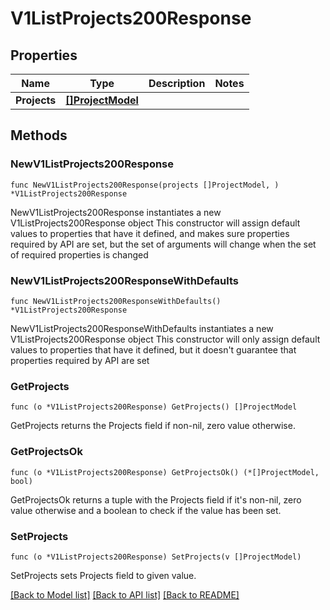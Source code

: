 # V1ListProjects200Response

## Properties

Name | Type | Description | Notes
------------ | ------------- | ------------- | -------------
**Projects** | [**[]ProjectModel**](ProjectModel.md) |  | 

## Methods

### NewV1ListProjects200Response

`func NewV1ListProjects200Response(projects []ProjectModel, ) *V1ListProjects200Response`

NewV1ListProjects200Response instantiates a new V1ListProjects200Response object
This constructor will assign default values to properties that have it defined,
and makes sure properties required by API are set, but the set of arguments
will change when the set of required properties is changed

### NewV1ListProjects200ResponseWithDefaults

`func NewV1ListProjects200ResponseWithDefaults() *V1ListProjects200Response`

NewV1ListProjects200ResponseWithDefaults instantiates a new V1ListProjects200Response object
This constructor will only assign default values to properties that have it defined,
but it doesn't guarantee that properties required by API are set

### GetProjects

`func (o *V1ListProjects200Response) GetProjects() []ProjectModel`

GetProjects returns the Projects field if non-nil, zero value otherwise.

### GetProjectsOk

`func (o *V1ListProjects200Response) GetProjectsOk() (*[]ProjectModel, bool)`

GetProjectsOk returns a tuple with the Projects field if it's non-nil, zero value otherwise
and a boolean to check if the value has been set.

### SetProjects

`func (o *V1ListProjects200Response) SetProjects(v []ProjectModel)`

SetProjects sets Projects field to given value.



[[Back to Model list]](../README.md#documentation-for-models) [[Back to API list]](../README.md#documentation-for-api-endpoints) [[Back to README]](../README.md)


